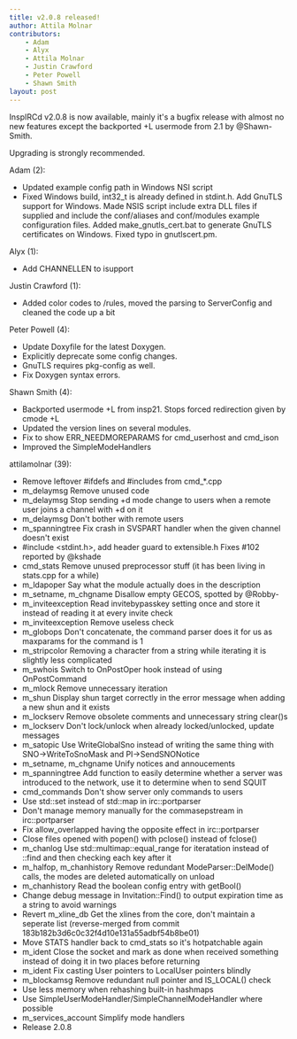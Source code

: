 ```yaml
---
title: v2.0.8 released!
author: Attila Molnar
contributors:
    - Adam
	- Alyx
	- Attila Molnar
	- Justin Crawford
	- Peter Powell
	- Shawn Smith
layout: post
---
```


InspIRCd v2.0.8 is now available, mainly it's a bugfix release with almost
no new features except the backported +L usermode from 2.1 by @Shawn-Smith.

Upgrading is strongly recommended.

Adam (2):

  - Updated example config path in Windows NSI script
  - Fixed Windows build, int32_t is already defined in stdint.h.     Add GnuTLS support for Windows.     Made NSIS script include extra DLL files if supplied and     include the conf/aliases and conf/modules example configuration files.     Added make_gnutls_cert.bat to generate GnuTLS certificates on Windows.     Fixed typo in gnutlscert.pm.

Alyx (1):

  - Add CHANNELLEN to isupport

Justin Crawford (1):

  - Added color codes to /rules, moved the parsing to ServerConfig and cleaned the code up a bit

Peter Powell (4):

  - Update Doxyfile for the latest Doxygen.
  - Explicitly deprecate some config changes.
  - GnuTLS requires pkg-config as well.
  - Fix Doxygen syntax errors.

Shawn Smith (4):

  - Backported usermode +L from insp21. Stops forced redirection given by cmode +L
  - Updated the version lines on several modules.
  - Fix to show ERR_NEEDMOREPARAMS for cmd_userhost and cmd_ison
  - Improved the SimpleModeHandlers

attilamolnar (39):

  - Remove leftover #ifdefs and #includes from cmd_*.cpp
  - m_delaymsg Remove unused code
  - m_delaymsg Stop sending +d mode change to users when a remote user joins a channel with +d on it
  - m_delaymsg Don't bother with remote users
  - m_spanningtree Fix crash in SVSPART handler when the given channel doesn't exist
  - \#include &lt;stdint.h&gt;, add header guard to extensible.h     Fixes #102 reported by @kshade
  - cmd_stats Remove unused preprocessor stuff (it has been living in stats.cpp for a while)
  - m_ldapoper Say what the module actually does in the description
  - m_setname, m_chgname Disallow empty GECOS, spotted by @Robby-
  - m_inviteexception Read invitebypasskey setting once and store it instead of reading it at every invite check
  - m_inviteexception Remove useless check
  - m_globops Don't concatenate, the command parser does it for us as maxparams for the command is 1
  - m_stripcolor Removing a character from a string while iterating it is slightly less complicated
  - m_swhois Switch to OnPostOper hook instead of using OnPostCommand
  - m_mlock Remove unnecessary iteration
  - m_shun Display shun target correctly in the error message when adding a new shun and it exists
  - m_lockserv Remove obsolete comments and unnecessary string clear()s
  - m_lockserv Don't lock/unlock when already locked/unlocked, update messages
  - m_satopic Use WriteGlobalSno instead of writing the same thing with SNO-&gt;WriteToSnoMask and PI-&gt;SendSNONotice
  - m_setname, m_chgname Unify notices and annoucements
  - m_spanningtree Add function to easily determine whether a server was introduced to the network, use it to determine when to send SQUIT
  - cmd_commands Don't show server only commands to users
  - Use std::set instead of std::map in irc::portparser
  - Don't manage memory manually for the commasepstream in irc::portparser
  - Fix allow_overlapped having the opposite effect in irc::portparser
  - Close files opened with popen() with pclose() instead of fclose()
  - m_chanlog Use std::multimap::equal_range for iteratation instead of ::find and then checking each key after it
  - m_halfop, m_chanhistory Remove redundant ModeParser::DelMode() calls, the modes are deleted automatically on unload
  - m_chanhistory Read the boolean config entry with getBool()
  - Change debug message in Invitation::Find() to output expiration time as a string to avoid warnings
  - Revert m_xline_db Get the xlines from the core, don't maintain a seperate list (reverse-merged from commit 183b182b3d6c0c32f4d10e131a55adbf54b8be01)
  - Move STATS handler back to cmd_stats so it's hotpatchable again
  - m_ident Close the socket and mark as done when received something instead of doing it in two places before returning
  - m_ident Fix casting User pointers to LocalUser pointers blindly
  - m_blockamsg Remove redundant null pointer and IS_LOCAL() check
  - Use less memory when rehashing built-in hashmaps
  - Use SimpleUserModeHandler/SimpleChannelModeHandler where possible
  - m_services_account Simplify mode handlers
  - Release 2.0.8

